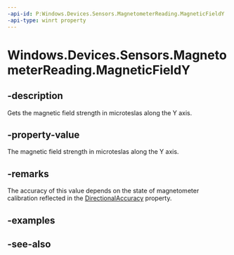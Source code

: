 ----api-id: P:Windows.Devices.Sensors.MagnetometerReading.MagneticFieldY
-api-type: winrt property
---<!-- Property syntaxpublic float MagneticFieldY { get; }--># Windows.Devices.Sensors.MagnetometerReading.MagneticFieldY## -descriptionGets the magnetic field strength in microteslas along the Y axis.## -property-valueThe magnetic field strength in microteslas along the Y axis.## -remarksThe accuracy of this value depends on the state of magnetometer calibration reflected in the [DirectionalAccuracy](magnetometerreading_directionalaccuracy.md) property.## -examples## -see-also